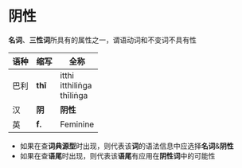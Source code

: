 # 阴性

**名词**、**三性词**所具有的属性之一，谓语动词和不变词不具有性

|语种|缩写|全称|
|-|-|-|
|巴利|**thī**|itthi<br>itthiliṅga<br>thīliṅga|
|汉|**阴**|**阴性**|
|英|**f.**|Feminine|

- 如果在查**词典源型**时出现，则代表该**词**的语法信息中应选择**名词**&**阴性**
- 如果在查**语尾**时出现，则代表该**语尾**有应用在**阴性词**中的可能性
